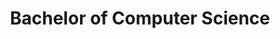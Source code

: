 ---
title: "Bachelor of Computer Science"
institution: "University Name"
location: "City, Country"
startDate: "2016"
endDate: "2020"
---